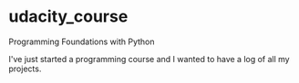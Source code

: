 # udacity_course
Programming Foundations with Python 

I've just started a programming course and I wanted to have a log of all my projects.
